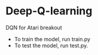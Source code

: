 # Deep-Q-learning
DQN for Atari breakout

* To train the model, run train.py
* To test the model, run test.py.
